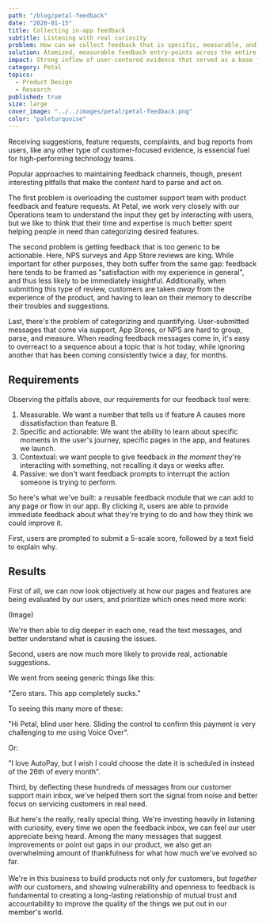 ```yaml
---
path: "/blog/petal-feedback"
date: "2020-01-15"
title: Collecting in-app feedback
subtitle: Listening with real curiosity
problem: How can we collect feedback that is specific, measurable, and actionable?
solution: Atomized, measurable feedback entry-points across the entire app.
impact: Strong inflow of user-centered evidence that served as a base for product roadmapping.
category: Petal
topics:
  - Product Design
  - Research
published: true
size: large
cover_image: "../../images/petal/petal-feedback.png"
color: "paleturquoise"
---
```


Receiving suggestions, feature requests, complaints, and bug reports from users, like any other type of customer-focused evidence, is essencial fuel for high-performing technology teams.

Popular approaches to maintaining feedback channels, though, present interesting pitfalls that make the content hard to parse and act on.

The first problem is overloading the customer support team with product feedback and feature requests. At Petal, we work very closely with our Operations team to understand the input they get by interacting with users, but we like to think that their time and expertise is much better spent helping people in need than categorizing desired features.

The second problem is getting feedback that is too generic to be actionable. Here, NPS surveys and App Store reviews are king.
While important for other purposes, they both suffer from the same gap: feedback here tends to be framed as "satisfaction with my experience in general", and thus less likely to be immediately insightful. Additionally, when submitting this type of review, customers are taken _away_ from the experience of the product, and having to lean on their memory to describe their troubles and suggestions.

Last, there's the problem of categorizing and quantifying. User-submitted messages that come via support, App Stores, or NPS are hard to group, parse, and measure. When reading feedback messages come in, it's easy to overreact to a sequence about a topic that is hot today, while ignoring another that has been coming consistently twice a day, for months.

## Requirements

Observing the pitfalls above, our requirements for our feedback tool were:

1. Measurable. We want a number that tells us if feature A causes more dissatisfaction than feature B.
2. Specific and actionable: We want the ability to learn about specific moments in the user's journey, specific pages in the app, and features we launch.
3. Contextual: we want people to give feedback _in the moment_ they're interacting with something, not recalling it days or weeks after.
4. Passive: we don't want feedback prompts to interrupt the action someone is trying to perform.

So here's what we've built: a reusable feedback module that we can add to any page or flow in our app. By clicking it, users are able to provide immediate feedback about what they're trying to do and how they think we could improve it.

First, users are prompted to submit a 5-scale score, followed by a text field to explain why.

## Results

First of all, we can now look objectively at how our pages and features are being evaluated by our users, and prioritize which ones need more work:

(Image)

We're then able to dig deeper in each one, read the text messages, and better understand what is causing the issues.

Second, users are now much more likely to provide real, actionable suggestions.

We went from seeing generic things like this:

"Zero stars. This app completely sucks."

To seeing this many more of these:

"Hi Petal, blind user here. Sliding the control to confirm this payment is very challenging to me using Voice Over".

Or:

"I love AutoPay, but I wish I could choose the date it is scheduled in instead of the 26th of every month".

Third, by deflecting these hundreds of messages from our customer support main inbox, we've helped them sort the signal from noise and better focus on servicing customers in real need.

But here's the really, really special thing. We're investing heavily in listening with curiosity, every time we open the feedback inbox, we can feel our user appreciate being heard. Among the many messages that suggest improvements or point out gaps in our product, we also get an overwhelming amount of thankfulness
for what how much we've evolved so far. \
\
We're in this business to build products not only _for_ customers, but _together with_ our customers, and showing vulnerability and openness to feedback is fundamental to creating a long-lasting relationship of mutual trust and accountability to improve the quality of the things we put out in our member's world.
